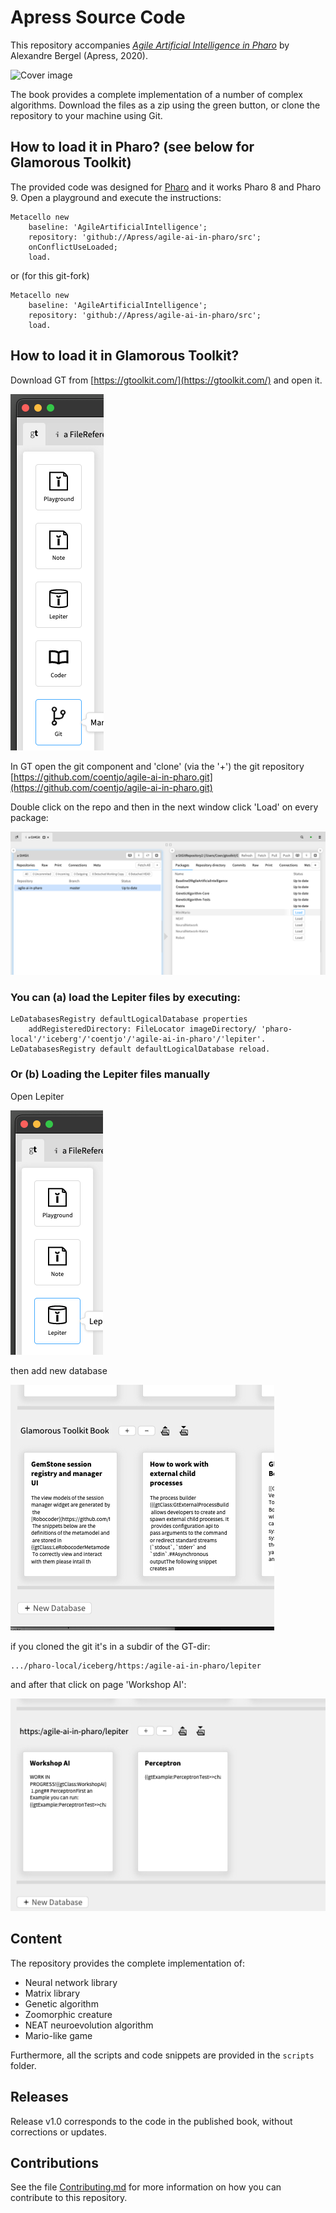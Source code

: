 # Apress Source Code

This repository accompanies [*Agile Artificial Intelligence in Pharo*](https://www.apress.com/9781484253830) by Alexandre Bergel (Apress, 2020).

[comment]: #cover
![Cover image](img/9781484253830.jpg)

The book provides a complete implementation of a number of complex algorithms. Download the files as a zip using the green button, or clone the repository to your machine using Git.

## How to load it in Pharo? (see below for Glamorous Toolkit)

The provided code was designed for [Pharo](http://pharo.org) and it works Pharo 8 and Pharo 9. Open a playground and execute the instructions:

```Smalltalk
Metacello new
    baseline: 'AgileArtificialIntelligence';
    repository: 'github://Apress/agile-ai-in-pharo/src';
    onConflictUseLoaded;
    load.
```
or (for this git-fork)
```Smalltalk
Metacello new
    baseline: 'AgileArtificialIntelligence';
    repository: 'github://Apress/agile-ai-in-pharo/src';
    load.
```

## How to load it in Glamorous Toolkit?

Download GT from [https://gtoolkit.com/](https://gtoolkit.com/) and open it.

![GT.git](img/GT.git.png)


In GT open the git component and 'clone' (via the '+') the git repository
[https://github.com/coentjo/agile-ai-in-pharo.git](https://github.com/coentjo/agile-ai-in-pharo.git)

Double click on the repo and then in the next window click 'Load'
on every package:


![Load from git](img/GT.git.load.png)

### You can (a) load the Lepiter files by executing:

```Smalltalk
LeDatabasesRegistry defaultLogicalDatabase properties
    addRegisteredDirectory: FileLocator imageDirectory/ 'pharo-local'/'iceberg'/'coentjo'/'agile-ai-in-pharo'/'lepiter'.
LeDatabasesRegistry default defaultLogicalDatabase reload.
```

### Or (b) Loading the Lepiter files manually

Open Lepiter

![lepiter](img/GT.lepiter.png)

then add new database

![lepiter.newDatabase](img/GT.lepiter.newDatabase.png)

if you cloned the git it's in a subdir of the GT-dir:

```
.../pharo-local/iceberg/https:/agile-ai-in-pharo/lepiter
```

and after that click on page 'Workshop AI':

![WorkshopAI](img/GT.lepiter.WorkshopAI.png)




## Content

The repository provides the complete implementation of:

- Neural network library
- Matrix library
- Genetic algorithm
- Zoomorphic creature
- NEAT neuroevolution algorithm
- Mario-like game

Furthermore, all the scripts and code snippets are provided in the `scripts` folder.

## Releases

Release v1.0 corresponds to the code in the published book, without corrections or updates.

## Contributions

See the file [Contributing.md](Contributing.md) for more information on how you can contribute to this repository.
